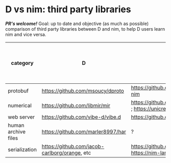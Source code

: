 # D vs nim: third party libraries
***PR's welcome!***
Goal: up to date and objective (as much as possible) comparison of third party libraries between D and nim, to help D users learn nim and vice versa.

| category | D | nim | 1 for D, -1 for nim
| --- | --- | --- | --- |
| protobuf | https://github.com/msoucy/dproto | https://github.com/PMunch/protobuf-nim | 1 |
| numerical | https://github.com/libmir/mir | https://github.com/mratsim/Arraymancer ; https://unicredit.github.io/neo/ | ? |
| web server | https://github.com/vibe-d/vibe.d | https://github.com/2vg/mofuw | ? |
| human archive files | https://github.com/marler8997/har | ? | 1 |
| serialization | https://github.com/jacob-carlborg/orange, etc | https://github.com/xomachine/NESM ; https://nim-lang.org/docs/marshal.html | ? |

